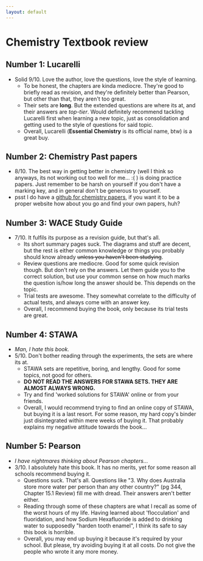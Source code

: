 ```yaml
---
layout: default
---
```


# Chemistry Textbook review

## Number 1: Lucarelli
- Solid 9/10. Love the author, love the questions, love the style of learning.
	- To be honest, the chapters are kinda mediocre. They're good to briefly read as revision, and they're definitely better than Pearson, but other than that, they aren't too great.
	- Their sets are **long**. But the extended questions are where its at, and their answers are *top-tier*. Would definitely recommend tackling Lucarelli first when learning a new topic, just as consolidation and getting used to the style of questions for said topic.
	- Overall, Lucarelli (**Essential Chemistry** is its official name, btw) is a great buy.

## Number 2: Chemistry Past papers
- 8/10. The best way in getting better in chemistry (well I think so anyways, its not working out too well for me... :( ) is doing practice papers. Just remember to be harsh on yourself if you don't have a marking key, and in general don't be generous to yourself.
- psst I do have a [github for chemistry papers](https://github.com/EddieTheEd/ATAR-Yr11-Exams-Tests), if you want it to be a proper website how about you go and find your own papers, huh?

## Number 3: WACE Study Guide
- 7/10. It fulfils its purpose as a revision guide, but that's all.
	- Its short summary pages suck. The diagrams and stuff are decent, but the rest is either common knowledge or things you probably should know already ~~unless you haven't been studying~~. 
	- Review questions are mediocre. Good for some quick revision though. But don't rely on the answers. Let them guide you to the correct solution, but use your common sense on how much marks the question is/how long the answer should be. This depends on the topic.
	- Trial tests are awesome. They somewhat correlate to the difficulty of actual tests, and always come with an answer key. 
	- Overall, I recommend buying the book, only because its trial tests are great.

## Number 4: STAWA
- *Man, I hate this book.*
- 5/10. Don't bother reading through the experiments, the sets are where its at.
	- STAWA sets are repetitive, boring, and lengthy. Good for some topics, not good for others.
	- **DO NOT READ THE ANSWERS FOR STAWA SETS. THEY ARE ALMOST ALWAYS WRONG.** 
	- Try and find 'worked solutions for STAWA' online or from your friends.
	- Overall, I would recommend trying to find an online copy of STAWA, but buying it is a last resort. For some reason, my hard copy's binder just disintegrated within mere weeks of buying it. That probably explains my negative attitude towards the book...

## Number 5: Pearson
- *I have nightmares thinking about Pearson chapters...*
- 3/10. I absolutely hate this book. It has no merits, yet for some reason all schools recommend buying it.
	- Questions suck. That's all. Questions like "3. Why does Australia store more water per person than any other country?" (pg 344, Chapter 15.1 Review) fill me with dread. Their answers aren't better either.
	- Reading through some of these chapters are what I recall as some of the worst hours of my life. Having learned about 'flocculation' and fluoridation, and how Sodium Hexafluoride is added to drinking water to supposedly "harden tooth enamel", I think its safe to say this book is horrible.
	- Overall, you may end up buying it because it's required by your school. But please, try avoiding buying it at all costs. Do not give the people who wrote it any more money.

